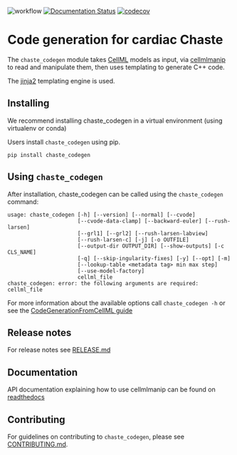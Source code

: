 ![workflow](https://github.com/ModellingWebLab/chaste-codegen/actions/workflows/pytest.yml/badge.svg) [![Documentation Status](https://readthedocs.org/projects/chaste-codegen/badge/?version=latest)](https://chaste-codegen.readthedocs.io/en/latest/?badge=latest) [![codecov](https://codecov.io/gh/ModellingWebLab/chaste-codegen/branch/master/graph/badge.svg)](https://codecov.io/gh/ModellingWebLab/chaste-codegen)

# Code generation for cardiac Chaste

The `chaste_codegen` module takes [CellML](https://www.cellml.org/) models as input, via [cellmlmanip](https://github.com/ModellingWebLab/cellmlmanip) to read and manipulate them, then uses templating to generate C++ code.

The [jinja2](http://jinja.pocoo.org/) templating engine is used.

## Installing 
We recommend installing chaste_codegen in a virtual environment (using virtualenv or conda)

Users install `chaste_codegen` using pip.

```
pip install chaste_codegen
```

## Using `chaste_codegen`
After installation, chaste_codegen can be called using the `chaste_codegen` command:
```
usage: chaste_codegen [-h] [--version] [--normal] [--cvode]
                      [--cvode-data-clamp] [--backward-euler] [--rush-larsen]
                      [--grl1] [--grl2] [--rush-larsen-labview]
                      [--rush-larsen-c] [-j] [-o OUTFILE]
                      [--output-dir OUTPUT_DIR] [--show-outputs] [-c CLS_NAME]
                      [-q] [--skip-ingularity-fixes] [-y] [--opt] [-m]
                      [--lookup-table <metadata tag> min max step]
                      [--use-model-factory]
                      cellml_file
chaste_codegen: error: the following arguments are required: cellml_file

```

For more information about the available options call
`chaste_codegen -h` or see the [CodeGenerationFromCellML guide](https://chaste.github.io/docs/user-guides/code-generation-from-cellml/) 


## Release notes
For release notes see [RELEASE.md](./RELEASE.md)


## Documentation
API documentation explaining how to use cellmlmanip can be found on [readthedocs](https://chaste-codegen.readthedocs.io/en/latest/)


## Contributing
For guidelines on contributing to `chaste_codegen`, please see [CONTRIBUTING.md](CONTRIBUTING.md).
